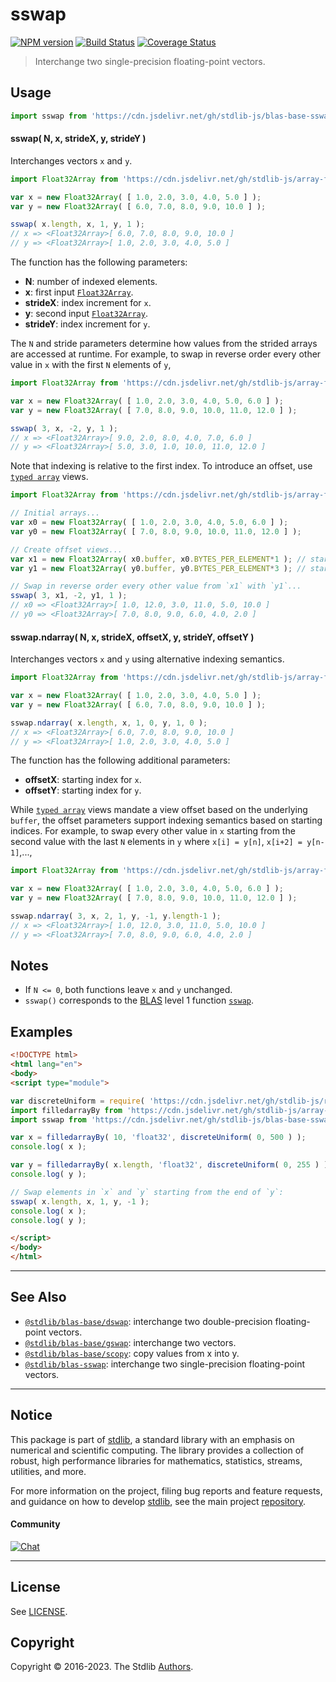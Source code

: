 <!--

@license Apache-2.0

Copyright (c) 2023 The Stdlib Authors.

Licensed under the Apache License, Version 2.0 (the "License");
you may not use this file except in compliance with the License.
You may obtain a copy of the License at

   http://www.apache.org/licenses/LICENSE-2.0

Unless required by applicable law or agreed to in writing, software
distributed under the License is distributed on an "AS IS" BASIS,
WITHOUT WARRANTIES OR CONDITIONS OF ANY KIND, either express or implied.
See the License for the specific language governing permissions and
limitations under the License.

-->

# sswap

[![NPM version][npm-image]][npm-url] [![Build Status][test-image]][test-url] [![Coverage Status][coverage-image]][coverage-url] <!-- [![dependencies][dependencies-image]][dependencies-url] -->

> Interchange two single-precision floating-point vectors.



<section class="usage">

## Usage

```javascript
import sswap from 'https://cdn.jsdelivr.net/gh/stdlib-js/blas-base-sswap@esm/index.mjs';
```

#### sswap( N, x, strideX, y, strideY )

Interchanges vectors `x` and `y`.

```javascript
import Float32Array from 'https://cdn.jsdelivr.net/gh/stdlib-js/array-float32@esm/index.mjs';

var x = new Float32Array( [ 1.0, 2.0, 3.0, 4.0, 5.0 ] );
var y = new Float32Array( [ 6.0, 7.0, 8.0, 9.0, 10.0 ] );

sswap( x.length, x, 1, y, 1 );
// x => <Float32Array>[ 6.0, 7.0, 8.0, 9.0, 10.0 ]
// y => <Float32Array>[ 1.0, 2.0, 3.0, 4.0, 5.0 ]
```

The function has the following parameters:

-   **N**: number of indexed elements.
-   **x**: first input [`Float32Array`][mdn-float32array].
-   **strideX**: index increment for `x`.
-   **y**: second input [`Float32Array`][mdn-float32array].
-   **strideY**: index increment for `y`.

The `N` and stride parameters determine how values from the strided arrays are accessed at runtime. For example, to swap in reverse order every other value in `x` with the first `N` elements of `y`,

```javascript
import Float32Array from 'https://cdn.jsdelivr.net/gh/stdlib-js/array-float32@esm/index.mjs';

var x = new Float32Array( [ 1.0, 2.0, 3.0, 4.0, 5.0, 6.0 ] );
var y = new Float32Array( [ 7.0, 8.0, 9.0, 10.0, 11.0, 12.0 ] );

sswap( 3, x, -2, y, 1 );
// x => <Float32Array>[ 9.0, 2.0, 8.0, 4.0, 7.0, 6.0 ]
// y => <Float32Array>[ 5.0, 3.0, 1.0, 10.0, 11.0, 12.0 ]
```

Note that indexing is relative to the first index. To introduce an offset, use [`typed array`][mdn-typed-array] views.

<!-- eslint-disable stdlib/capitalized-comments -->

```javascript
import Float32Array from 'https://cdn.jsdelivr.net/gh/stdlib-js/array-float32@esm/index.mjs';

// Initial arrays...
var x0 = new Float32Array( [ 1.0, 2.0, 3.0, 4.0, 5.0, 6.0 ] );
var y0 = new Float32Array( [ 7.0, 8.0, 9.0, 10.0, 11.0, 12.0 ] );

// Create offset views...
var x1 = new Float32Array( x0.buffer, x0.BYTES_PER_ELEMENT*1 ); // start at 2nd element
var y1 = new Float32Array( y0.buffer, y0.BYTES_PER_ELEMENT*3 ); // start at 4th element

// Swap in reverse order every other value from `x1` with `y1`...
sswap( 3, x1, -2, y1, 1 );
// x0 => <Float32Array>[ 1.0, 12.0, 3.0, 11.0, 5.0, 10.0 ]
// y0 => <Float32Array>[ 7.0, 8.0, 9.0, 6.0, 4.0, 2.0 ]
```

#### sswap.ndarray( N, x, strideX, offsetX, y, strideY, offsetY )

Interchanges vectors `x` and `y` using alternative indexing semantics.

```javascript
import Float32Array from 'https://cdn.jsdelivr.net/gh/stdlib-js/array-float32@esm/index.mjs';

var x = new Float32Array( [ 1.0, 2.0, 3.0, 4.0, 5.0 ] );
var y = new Float32Array( [ 6.0, 7.0, 8.0, 9.0, 10.0 ] );

sswap.ndarray( x.length, x, 1, 0, y, 1, 0 );
// x => <Float32Array>[ 6.0, 7.0, 8.0, 9.0, 10.0 ]
// y => <Float32Array>[ 1.0, 2.0, 3.0, 4.0, 5.0 ]
```

The function has the following additional parameters:

-   **offsetX**: starting index for `x`.
-   **offsetY**: starting index for `y`.

While [`typed array`][mdn-typed-array] views mandate a view offset based on the underlying `buffer`, the offset parameters support indexing semantics based on starting indices. For example, to swap every other value in `x` starting from the second value with the last `N` elements in `y` where `x[i] = y[n]`, `x[i+2] = y[n-1]`,...,

```javascript
import Float32Array from 'https://cdn.jsdelivr.net/gh/stdlib-js/array-float32@esm/index.mjs';

var x = new Float32Array( [ 1.0, 2.0, 3.0, 4.0, 5.0, 6.0 ] );
var y = new Float32Array( [ 7.0, 8.0, 9.0, 10.0, 11.0, 12.0 ] );

sswap.ndarray( 3, x, 2, 1, y, -1, y.length-1 );
// x => <Float32Array>[ 1.0, 12.0, 3.0, 11.0, 5.0, 10.0 ]
// y => <Float32Array>[ 7.0, 8.0, 9.0, 6.0, 4.0, 2.0 ]
```

</section>

<!-- /.usage -->

<section class="notes">

## Notes

-   If `N <= 0`, both functions leave `x` and `y` unchanged.
-   `sswap()` corresponds to the [BLAS][blas] level 1 function [`sswap`][sswap].

</section>

<!-- /.notes -->

<section class="examples">

## Examples

<!-- eslint no-undef: "error" -->

```html
<!DOCTYPE html>
<html lang="en">
<body>
<script type="module">

var discreteUniform = require( 'https://cdn.jsdelivr.net/gh/stdlib-js/random-base-discrete-uniform' ).factory;
import filledarrayBy from 'https://cdn.jsdelivr.net/gh/stdlib-js/array-filled-by@esm/index.mjs';
import sswap from 'https://cdn.jsdelivr.net/gh/stdlib-js/blas-base-sswap@esm/index.mjs';

var x = filledarrayBy( 10, 'float32', discreteUniform( 0, 500 ) );
console.log( x );

var y = filledarrayBy( x.length, 'float32', discreteUniform( 0, 255 ) );
console.log( y );

// Swap elements in `x` and `y` starting from the end of `y`:
sswap( x.length, x, 1, y, -1 );
console.log( x );
console.log( y );

</script>
</body>
</html>
```

</section>

<!-- /.examples -->

<!-- Section for related `stdlib` packages. Do not manually edit this section, as it is automatically populated. -->

<section class="related">

* * *

## See Also

-   <span class="package-name">[`@stdlib/blas-base/dswap`][@stdlib/blas/base/dswap]</span><span class="delimiter">: </span><span class="description">interchange two double-precision floating-point vectors.</span>
-   <span class="package-name">[`@stdlib/blas-base/gswap`][@stdlib/blas/base/gswap]</span><span class="delimiter">: </span><span class="description">interchange two vectors.</span>
-   <span class="package-name">[`@stdlib/blas-base/scopy`][@stdlib/blas/base/scopy]</span><span class="delimiter">: </span><span class="description">copy values from x into y.</span>
-   <span class="package-name">[`@stdlib/blas-sswap`][@stdlib/blas/sswap]</span><span class="delimiter">: </span><span class="description">interchange two single-precision floating-point vectors.</span>

</section>

<!-- /.related -->

<!-- Section for all links. Make sure to keep an empty line after the `section` element and another before the `/section` close. -->


<section class="main-repo" >

* * *

## Notice

This package is part of [stdlib][stdlib], a standard library with an emphasis on numerical and scientific computing. The library provides a collection of robust, high performance libraries for mathematics, statistics, streams, utilities, and more.

For more information on the project, filing bug reports and feature requests, and guidance on how to develop [stdlib][stdlib], see the main project [repository][stdlib].

#### Community

[![Chat][chat-image]][chat-url]

---

## License

See [LICENSE][stdlib-license].


## Copyright

Copyright &copy; 2016-2023. The Stdlib [Authors][stdlib-authors].

</section>

<!-- /.stdlib -->

<!-- Section for all links. Make sure to keep an empty line after the `section` element and another before the `/section` close. -->

<section class="links">

[npm-image]: http://img.shields.io/npm/v/@stdlib/blas-base-sswap.svg
[npm-url]: https://npmjs.org/package/@stdlib/blas-base-sswap

[test-image]: https://github.com/stdlib-js/blas-base-sswap/actions/workflows/test.yml/badge.svg?branch=main
[test-url]: https://github.com/stdlib-js/blas-base-sswap/actions/workflows/test.yml?query=branch:main

[coverage-image]: https://img.shields.io/codecov/c/github/stdlib-js/blas-base-sswap/main.svg
[coverage-url]: https://codecov.io/github/stdlib-js/blas-base-sswap?branch=main

<!--

[dependencies-image]: https://img.shields.io/david/stdlib-js/blas-base-sswap.svg
[dependencies-url]: https://david-dm.org/stdlib-js/blas-base-sswap/main

-->

[chat-image]: https://img.shields.io/gitter/room/stdlib-js/stdlib.svg
[chat-url]: https://app.gitter.im/#/room/#stdlib-js_stdlib:gitter.im

[stdlib]: https://github.com/stdlib-js/stdlib

[stdlib-authors]: https://github.com/stdlib-js/stdlib/graphs/contributors

[umd]: https://github.com/umdjs/umd
[es-module]: https://developer.mozilla.org/en-US/docs/Web/JavaScript/Guide/Modules

[deno-url]: https://github.com/stdlib-js/blas-base-sswap/tree/deno
[umd-url]: https://github.com/stdlib-js/blas-base-sswap/tree/umd
[esm-url]: https://github.com/stdlib-js/blas-base-sswap/tree/esm
[branches-url]: https://github.com/stdlib-js/blas-base-sswap/blob/main/branches.md

[stdlib-license]: https://raw.githubusercontent.com/stdlib-js/blas-base-sswap/main/LICENSE

[blas]: http://www.netlib.org/blas

[sswap]: http://www.netlib.org/lapack/explore-html/df/d28/group__single__blas__level1.html

[mdn-float32array]: https://developer.mozilla.org/en-US/docs/Web/JavaScript/Reference/Global_Objects/Float32Array

[mdn-typed-array]: https://developer.mozilla.org/en-US/docs/Web/JavaScript/Reference/Global_Objects/TypedArray

<!-- <related-links> -->

[@stdlib/blas/base/dswap]: https://github.com/stdlib-js/blas-base-dswap/tree/esm

[@stdlib/blas/base/gswap]: https://github.com/stdlib-js/blas-base-gswap/tree/esm

[@stdlib/blas/base/scopy]: https://github.com/stdlib-js/blas-base-scopy/tree/esm

[@stdlib/blas/sswap]: https://github.com/stdlib-js/blas-sswap/tree/esm

<!-- </related-links> -->

</section>

<!-- /.links -->
